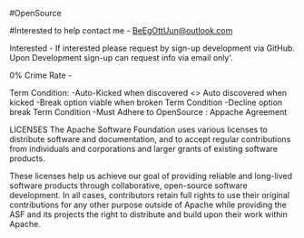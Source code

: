 #OpenSource

#Interested to help contact me - BeEgOttUun@outlook.com

Interested -
If interested please request by sign-up development via GitHub.  Upon Development sign-up can request info via email only'.  

0% Crime Rate - 

Term Condition:
-Auto-Kicked when discovered <> Auto discovered when kicked
-Break option viable when broken Term Condition
-Decline option break Term Condition
-Must Adhere to OpenSource : Appache Agreement


LICENSES
The Apache Software Foundation uses various licenses to distribute software and documentation, and to accept regular contributions from individuals and corporations and larger grants of existing software products.

These licenses help us achieve our goal of providing reliable and long-lived software products through collaborative, open-source software development. In all cases, contributors retain full rights to use their original contributions for any other purpose outside of Apache while providing the ASF and its projects the right to distribute and build upon their work within Apache.

